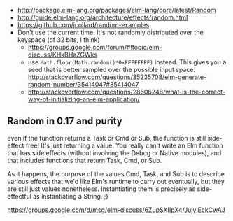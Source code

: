 - http://package.elm-lang.org/packages/elm-lang/core/latest/Random
- http://guide.elm-lang.org/architecture/effects/random.html
- https://github.com/jcollard/random-examples
- Don't use the current time. It's not randomly distributed over the keyspace (of 32 bits, I think)
  - https://groups.google.com/forum/#!topic/elm-discuss/KHkBHaZGWks
  - use `Math.floor(Math.random()*0xFFFFFFFF)` instead. This gives you a seed that is better sampled over the possible input space. http://stackoverflow.com/questions/35235708/elm-generate-random-number/35414047#35414047
  - http://stackoverflow.com/questions/28606248/what-is-the-correct-way-of-initializing-an-elm-application/

## Random in 0.17 and purity

even if the function returns a Task or Cmd or Sub, the function is still side-effect free! It's just returning a value. You really can't write an Elm function that has side effects (without involving the Debug or Native modules), and that includes functions that return Task, Cmd, or Sub.

As it happens, the purpose of the values Cmd, Task, and Sub is to describe various effects that we'd like Elm's runtime to carry out eventually, but they are still just values nonetheless. Instantiating them is precisely as side-effectful as instantiating a String. ;)

https://groups.google.com/d/msg/elm-discuss/6ZupSXIIpX4/JujylEckCwAJ
